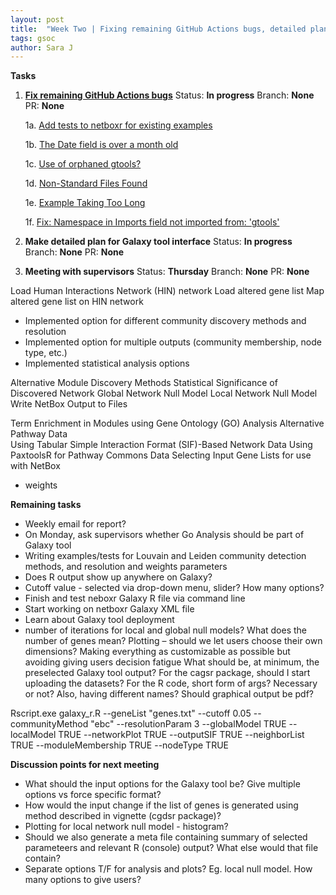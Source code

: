 ```yaml
---
layout: post
title:  "Week Two | Fixing remaining GitHub Actions bugs, detailed plan for Galaxy tool interface"
tags: gsoc
author: Sara J
---
```


**Tasks**

1. **[Fix remaining GitHub Actions bugs](https://github.com/mil2041/netboxr/issues/7)**
    Status: **In progress**
    Branch: **None**
        PR: **None**
        
      1a. [Add tests to netboxr for existing examples](https://github.com/mil2041/netboxr/issues/22)

      1b. [The Date field is over a month old](https://github.com/mil2041/netboxr/issues/21)

      1c. [Use of orphaned gtools?](https://github.com/mil2041/netboxr/issues/19)

      1d. [Non-Standard Files Found](https://github.com/mil2041/netboxr/issues/18)

      1e. [Example Taking Too Long](https://github.com/mil2041/netboxr/issues/17)

      1f. [Fix: Namespace in Imports field not imported from: 'gtools'](https://github.com/mil2041/netboxr/issues/16)
        
2. **Make detailed plan for Galaxy tool interface**
    Status: **In progress**
    Branch: **None**
    PR: **None** 
        
3. **Meeting with supervisors**
    Status: **Thursday**
    Branch: **None**
    PR: **None**


Load Human Interactions Network (HIN) network
Load altered gene list
Map altered gene list on HIN network
- Implemented option for different community discovery methods and resolution
- Implemented option for multiple outputs (community membership, node type, etc.)
- Implemented statistical analysis options

Alternative Module Discovery Methods
Statistical Significance of Discovered Network
    Global Network Null Model
    Local Network Null Model
Write NetBox Output to Files

Term Enrichment in Modules using Gene Ontology (GO) Analysis
Alternative Pathway Data   
    Using Tabular Simple Interaction Format (SIF)-Based Network Data
    Using PaxtoolsR for Pathway Commons Data
Selecting Input Gene Lists for use with NetBox
+ weights

**Remaining tasks**
- Weekly email for report?
- On Monday, ask supervisors whether Go Analysis should be part of Galaxy tool
- Writing examples/tests for Louvain and Leiden community detection methods, and resolution and weights parameters
- Does R output show up anywhere on Galaxy? 
- Cutoff value - selected via drop-down menu, slider? How many options?
- Finish and test neboxr Galaxy R file via command line
- Start working on netboxr Galaxy XML file
- Learn about Galaxy tool deployment
- number of iterations for local and global null models? What does the number of genes mean? Plotting – should we let users choose their own dimensions? Making everything as customizable as possible but avoiding giving users decision fatigue
What should be, at minimum, the preselected Galaxy tool output?
For the cagsr package, should I start uploading the datasets?
For the R code, short form of args? Necessary or not? Also, having different names?
Should graphical output be pdf?

Rscript.exe galaxy_r.R --geneList "genes.txt" --cutoff 0.05 --communityMethod "ebc" --resolutionParam 3 --globalModel TRUE --localModel TRUE --networkPlot TRUE --outputSIF TRUE --neighborList TRUE --moduleMembership TRUE --nodeType TRUE


**Discussion points for next meeting**
- What should the input options for the Galaxy tool be? Give multiple options vs force specific format? 
- How would the input change if the list of genes is generated using method described in vignette (cgdsr package)?
- Plotting for local network null model - histogram?
- Should we also generate a meta file containing summary of selected parameteers and relevant R (console) output? What else would that file contain?
- Separate options T/F for analysis and plots? Eg. local null model. How many options to give users?


